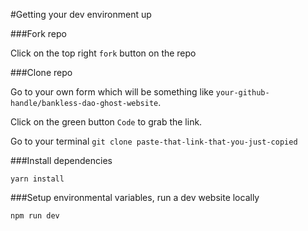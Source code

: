 #Getting your dev environment up

###Fork repo

Click on the top right `fork` button on the repo

###Clone repo

Go to your own form which will be something like `your-github-handle/bankless-dao-ghost-website`.

Click on the green button `Code` to grab the link.

Go to your terminal `git clone paste-that-link-that-you-just-copied`

###Install dependencies

`yarn install`

###Setup environmental variables, run a dev website locally

`npm run dev`
